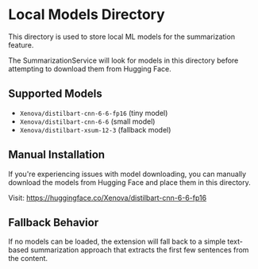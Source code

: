 # Local Models Directory

This directory is used to store local ML models for the summarization feature.

The SummarizationService will look for models in this directory before attempting to download them from Hugging Face.

## Supported Models

- `Xenova/distilbart-cnn-6-6-fp16` (tiny model)
- `Xenova/distilbart-cnn-6-6` (small model)
- `Xenova/distilbart-xsum-12-3` (fallback model)

## Manual Installation

If you're experiencing issues with model downloading, you can manually download the models from Hugging Face and place them in this directory.

Visit: https://huggingface.co/Xenova/distilbart-cnn-6-6-fp16

## Fallback Behavior

If no models can be loaded, the extension will fall back to a simple text-based summarization approach that extracts the first few sentences from the content.